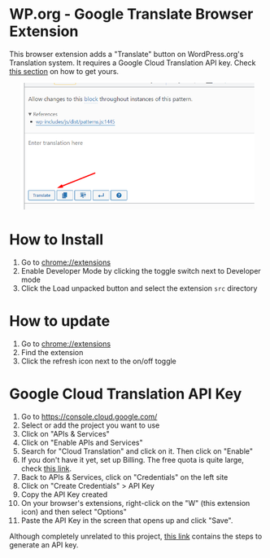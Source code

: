 WP.org - Google Translate Browser Extension
===

This browser extension adds a "Translate" button on WordPress.org's Translation system.
It requires a Google Cloud Translation API key. Check [this section](#google-cloud-translation-api-key) on how to get yours.

<p align="center">
  <img width="460" src="https://raw.githubusercontent.com/felipeelia/wporg-gtranslate-ext/trunk/assets/wp-org-ext-translate-button.png">
</p>

# How to Install

1. Go to [chrome://extensions](chrome://extensions)
1. Enable Developer Mode by clicking the toggle switch next to Developer mode
1. Click the Load unpacked button and select the extension `src` directory

# How to update

1. Go to [chrome://extensions](chrome://extensions)
1. Find the extension
1. Click the refresh icon next to the on/off toggle

# Google Cloud Translation API Key

1. Go to https://console.cloud.google.com/
1. Select or add the project you want to use
1. Click on "APIs & Services"
1. Click on "Enable APIs and Services"
1. Search for "Cloud Translation" and click on it. Then click on "Enable"
1. If you don't have it yet, set up Billing. The free quota is quite large, check [this link](https://cloud.google.com/translate/?hl=en#pricing).
1. Back to APIs & Services, click on "Credentials" on the left site
1. Click on "Create Credentials" > API Key
1. Copy the API Key created
1. On your browser's extensions, right-click on the "W" (this extension icon) and then select "Options"
1. Paste the API Key in the screen that opens up and click "Save".

Although completely unrelated to this project, [this link](https://crmsupport.freshworks.com/support/solutions/articles/50000004404-google-translate-key) contains the steps to generate an API key.